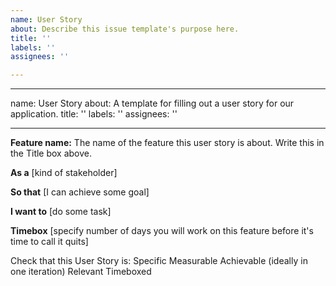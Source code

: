 ```yaml
---
name: User Story
about: Describe this issue template's purpose here.
title: ''
labels: ''
assignees: ''

---
```


---
name: User Story
about: A template for filling out a user story for our application.
title: ''
labels: ''
assignees: ''

---

**Feature name:**
The name of the feature this user story is about. Write this in the Title box above.

**As a**
[kind of stakeholder]

**So that**
[I can achieve some goal]

**I want to**
[do some task]


**Timebox**
[specify number of days you will work on this feature before it's time to call it quits]

Check that this User Story is:
Specific
Measurable
Achievable (ideally in one iteration)
Relevant
Timeboxed
